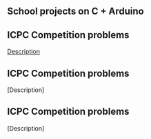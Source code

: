 ## School projects on **C** + **Arduino**

## ICPC Competition problems
[Description](https://github.com/CoolmixZero/projects-school-c/files/9393222/Some.Problems.to.Solve.pdf)

## ICPC Competition problems
[Description]

## ICPC Competition problems
[Description]

